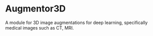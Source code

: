 # Augmentor3D
A module for 3D image augmentations for deep learning, specifically medical images such as CT, MRI.

